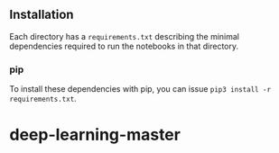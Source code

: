 ## Installation

Each directory has a `requirements.txt` describing the minimal dependencies required to run the notebooks in that directory.

### pip

To install these dependencies with pip, you can issue `pip3 install -r requirements.txt`.
# deep-learning-master
